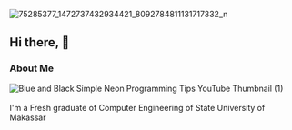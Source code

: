 ![75285377_1472737432934421_8092784811131717332_n](https://user-images.githubusercontent.com/55156159/209432562-681d234b-f76a-4729-8369-8453b36e0b24.jpg)
## Hi there, 👋 

### About Me
![Blue and Black Simple Neon Programming Tips YouTube Thumbnail (1)](https://user-images.githubusercontent.com/55156159/209427661-ff25532f-6f6e-4649-ae97-a033b84e9ac7.png)
<br><br>
I'm a Fresh graduate of Computer Engineering of State University of Makassar
